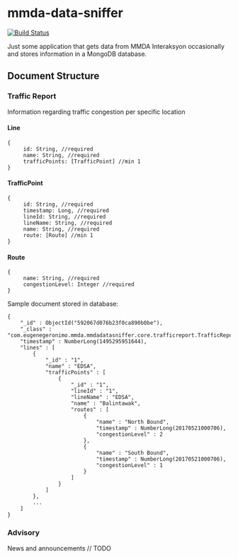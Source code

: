 # mmda-data-sniffer
[![Build Status](https://travis-ci.org/esgeronimo/mmda-data-sniffer.svg?branch=master)](https://travis-ci.org/esgeronimo/mmda-data-sniffer)

Just some application that gets data from MMDA Interaksyon occasionally and stores information in a MongoDB database.

## Document Structure
### Traffic Report
Information regarding traffic congestion per specific location
#### Line
```
{
     id: String, //required
     name: String, //required
     trafficPoints: [TrafficPoint] //min 1
}
```
#### TrafficPoint
```
{
     id: String, //required
     timestamp: Long, //required
     lineId: String, //required
     lineName: String, //required
     name: String, //required
     route: [Route] //min 1
}
```
#### Route
```
{
     name: String, //required
     congestionLevel: Integer //required
}
```
Sample document stored in database:
```
{
    "_id" : ObjectId("592067d076b23f0ca890b0be"),
    "_class" : "com.eugenegeronimo.mmda.mmdadatasniffer.core.trafficreport.TrafficReport",
    "timestamp" : NumberLong(1495295951644),
    "lines" : [ 
        {
            "_id" : "1",
            "name" : "EDSA",
            "trafficPoints" : [ 
                {
                    "_id" : "1",
                    "lineId" : "1",
                    "lineName" : "EDSA",
                    "name" : "Balintawak",
                    "routes" : [ 
                        {
                            "name" : "North Bound",
                            "timestamp" : NumberLong(20170521000706),
                            "congestionLevel" : 2
                        }, 
                        {
                            "name" : "South Bound",
                            "timestamp" : NumberLong(20170521000706),
                            "congestionLevel" : 1
                        }
                    ]
                } 
            ]
        },
        ...
    ]
}
```
### Advisory
News and announcements
// TODO
